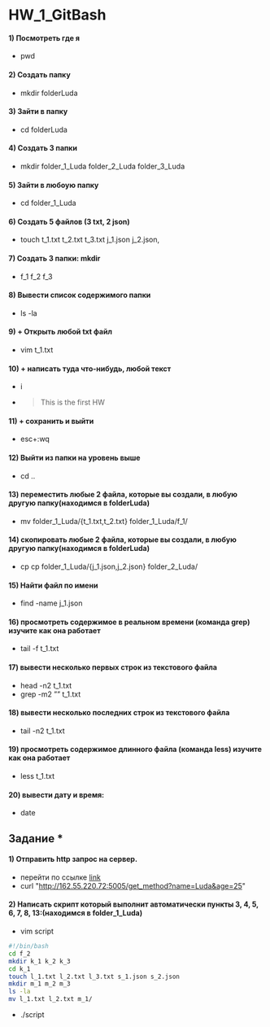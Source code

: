 # HW_1_GitBash
#### 1) Посмотреть где я
* pwd
#### 2) Создать папку
* mkdir folderLuda
#### 3) Зайти в папку
* cd folderLuda
#### 4) Создать 3 папки
* mkdir folder_1_Luda folder_2_Luda folder_3_Luda 
#### 5) Зайти в любоую папку 
* cd folder_1_Luda
#### 6) Создать 5 файлов (3 txt, 2 json)
* touch t_1.txt t_2.txt t_3.txt j_1.json j_2.json,
#### 7) Создать 3 папки: mkdir 
* f_1 f_2 f_3
#### 8) Вывести список содержимого папки
* ls -la
#### 9) + Открыть любой txt файл
* vim t_1.txt
#### 10) + написать туда что-нибудь, любой текст
* i
* >This is the first HW
#### 11) + сохранить и выйти
* esc+:wq
#### 12) Выйти из папки на уровень выше
* cd ..
#### 13) переместить любые 2 файла, которые вы создали, в любую другую папку(находимся в folderLuda)
* mv folder_1_Luda/{t_1.txt,t_2.txt} folder_1_Luda/f_1/
#### 14) скопировать любые 2 файла, которые вы создали, в любую другую папку(находимся в folderLuda)
* cp cp folder_1_Luda/{j_1.json,j_2.json} folder_2_Luda/
#### 15) Найти файл по имени
* find -name j_1.json
#### 16) просмотреть содержимое в реальном времени (команда grep) изучите как она работает
* tail -f t_1.txt 
#### 17) вывести несколько первых строк из текстового файла 
* head -n2 t_1.txt
* grep -m2 ”” t_1.txt
#### 18) вывести несколько последних строк из текстового файла
* tail -n2 t_1.txt
#### 19) просмотреть содержимое длинного файла (команда less) изучите как она работает
* less t_1.txt
#### 20) вывести дату и время: 
* date
## Задание *
#### 1) Отправить http запрос на сервер.
* перейти по ссылке [link](http://162.55.220.72:5005/terminal-hw-request)
* curl "http://162.55.220.72:5005/get_method?name=Luda&age=25"
#### 2) Написать скрипт который выполнит автоматически пункты 3, 4, 5, 6, 7, 8, 13:(находимся в folder_1_Luda)
* vim script 
``` bash
#!/bin/bash
cd f_2
mkdir k_1 k_2 k_3
cd k_1
touch l_1.txt l_2.txt l_3.txt s_1.json s_2.json
mkdir m_1 m_2 m_3
ls -la
mv l_1.txt l_2.txt m_1/
```
* ./script
